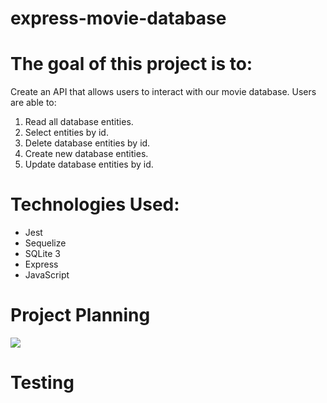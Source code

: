 # express-movie-database

# The goal of this project is to: 

Create an API that allows users to interact with our movie database.  Users are able to:
1. Read all database entities.<br>
2. Select entities by id.<br>
3. Delete database entities by id.<br>
4. Create new database entities.<br>
5. Update database entities by id.<br>

# Technologies Used:
<ul>
<li>Jest</li>
<li>Sequelize</li>
<li>SQLite 3</li>
<li>Express</li>
<li>JavaScript</li>
</ul>

# Project Planning
<img src=”express-movie-ERD.png”>

# Testing
